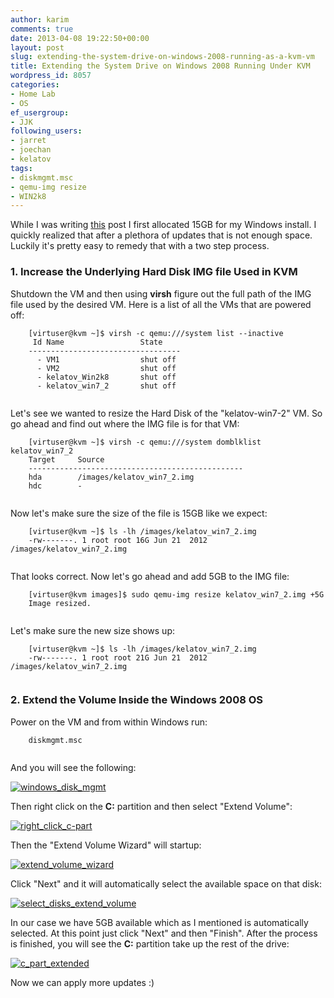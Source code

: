 ```yaml
---
author: karim
comments: true
date: 2013-04-08 19:22:50+00:00
layout: post
slug: extending-the-system-drive-on-windows-2008-running-as-a-kvm-vm
title: Extending the System Drive on Windows 2008 Running Under KVM
wordpress_id: 8057
categories:
- Home Lab
- OS
ef_usergroup:
- JJK
following_users:
- jarret
- joechan
- kelatov
tags:
- diskmgmt.msc
- qemu-img resize
- WIN2k8
---
```


While I was writing [this](http://virtuallyhyper.com/2013/04/deploying-a-test-windows-environment-in-a-kvm-infrastucture) post I first allocated 15GB for my Windows install. I quickly realized that after a plethora of updates that is not enough space. Luckily it's pretty easy to remedy that with a two step process.





### 1. Increase the Underlying Hard Disk IMG file Used in KVM





Shutdown the VM and then using **virsh** figure out the full path of the IMG file used by the desired VM. Here is a list of all the VMs that are powered off:




    

```
    [virtuser@kvm ~]$ virsh -c qemu:///system list --inactive
     Id Name                 State
    ----------------------------------
      - VM1                  shut off
      - VM2                  shut off
      - kelatov_Win2k8       shut off
      - kelatov_win7_2       shut off
    
```






Let's see we wanted to resize the Hard Disk of the "kelatov-win7-2" VM. So go ahead and find out where the IMG file is for that VM:




    

```
    [virtuser@kvm ~]$ virsh -c qemu:///system domblklist kelatov_win7_2
    Target     Source
    ------------------------------------------------
    hda        /images/kelatov_win7_2.img
    hdc        -  
    
```






Now let's make sure the size of the file is 15GB like we expect:




    

```
    [virtuser@kvm ~]$ ls -lh /images/kelatov_win7_2.img
    -rw-------. 1 root root 16G Jun 21  2012 /images/kelatov_win7_2.img
    
```






That looks correct. Now let's go ahead and add 5GB to the IMG file:




    

```
    [virtuser@kvm images]$ sudo qemu-img resize kelatov_win7_2.img +5G
    Image resized.
    
```






Let's make sure the new size shows up:




    

```
    [virtuser@kvm ~]$ ls -lh /images/kelatov_win7_2.img
    -rw-------. 1 root root 21G Jun 21  2012 /images/kelatov_win7_2.img
    
```






### 2. Extend the Volume Inside the Windows 2008 OS





Power on the VM and from within Windows run:




    

```
    diskmgmt.msc
    
```






And you will see the following:





[![windows_disk_mgmt](http://virtuallyhyper.com/wp-content/uploads/2013/04/windows_disk_mgmt.png)](http://virtuallyhyper.com/wp-content/uploads/2013/04/windows_disk_mgmt.png)





Then right click on the **C:** partition and then select "Extend Volume":





[![right_click_c-part](http://virtuallyhyper.com/wp-content/uploads/2013/04/right_click_c-part.png)](http://virtuallyhyper.com/wp-content/uploads/2013/04/right_click_c-part.png)





Then the "Extend Volume Wizard" will startup:





[![extend_volume_wizard](http://virtuallyhyper.com/wp-content/uploads/2013/04/extend_volume_wizard.png)](http://virtuallyhyper.com/wp-content/uploads/2013/04/extend_volume_wizard.png)





Click "Next" and it will automatically select the available space on that disk:





[![select_disks_extend_volume](http://virtuallyhyper.com/wp-content/uploads/2013/04/select_disks_extend_volume.png)](http://virtuallyhyper.com/wp-content/uploads/2013/04/select_disks_extend_volume.png)





In our case we have 5GB available which as I mentioned is automatically selected. At this point just click "Next" and then "Finish". After the process is finished, you will see the **C:** partition take up the rest of the drive:





[![c_part_extended](http://virtuallyhyper.com/wp-content/uploads/2013/04/c_part_extended.png)](http://virtuallyhyper.com/wp-content/uploads/2013/04/c_part_extended.png)





Now we can apply more updates :)



